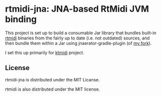 # rtmidi-jna: JNA-based RtMidi JVM binding

This project is set up to build a consumable Jar library that bundles built-in [rtmidi](https://github.com/thestk/rtmidi) binaries from the fairly up to date (i.e. not outdated) sources, and then bundle them within a Jar using jnaerator-gradle-plugin (of [my fork](https://github.com/atsushieno/gradle-jnaerator-plugin)).

I set this up primarily for [ktmidi](https://github.com/atsushieno/ktmidi) project.

## License

rtmidi-jna is distributed under the MIT Licanse.

rtmidi is also distributed under the MIT license.
